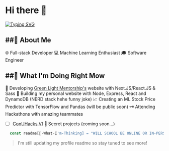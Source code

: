 # Hi there 👋

[![Typing SVG](https://readme-typing-svg.herokuapp.com?color=%2336BCF7&size=36&center=true&vCenter=true&width=500&height=60&lines=Glad+you're+here!+%F0%9F%91%8B;Checkout+my+GitHub+%F0%9F%94%AD)](https://git.io/typing-svg)

##📖 About Me
---
🌐 Full-stack Developer
💻 Machine Learning Enthusiast
🎓 Software Engineer

##📖 What I'm Doing Right Mow
---
🌱 Developing [Green Light Mentorship's](https://github.com/SaqifAbrar/glm-website-nextjs) website with Next.JS/React.JS & Sass
👤 Building my personal website with Node, Express, React and DynamoDB (NERD stack hehe funny joke)
📈 Creating an ML Stock Price Predictor with TensorFlow and Pandas (will be public soon)
🗝️ Attending Hackathons with amazing teammates
- [ ] [ConUHacks VI](https://conuhacks.io/)
🤫 Secret projects (coming soon...)

```javascript 
  const readme[🤔-What-I'm-Thinking] = "WILL SCHOOL BE ONLINE OR IN-PERSON ???";
```

> I'm still updating my profile readme so stay tuned to see more!

<!--
**SaqifAbrar/SaqifAbrar** is a ✨ _special_ ✨ repository because its `README.md` (this file) appears on your GitHub profile.

Here are some ideas to get you started:

- 🔭 I’m currently working on ...
- 🌱 I’m currently learning ...
- 👯 I’m looking to collaborate on ...
- 🤔 I’m looking for help with ...
- 💬 Ask me about ...
- 📫 How to reach me: ...
- 😄 Pronouns: ...
- ⚡ Fun fact: ...
-->
